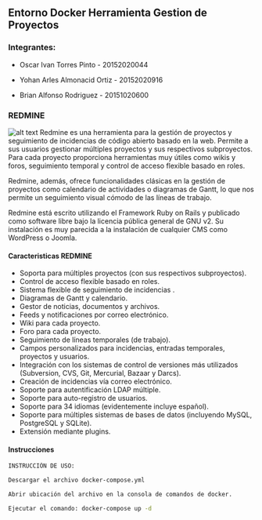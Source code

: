 ## Entorno Docker Herramienta Gestion de Proyectos
### Integrantes:
- Oscar Ivan Torres Pinto - 20152020044

- Yohan Arles Almonacid Ortiz - 20152020916 

- Brian Alfonso Rodriguez - 20151020600


### REDMINE
![alt text](https://raw.githubusercontent.com/oscarTopinOne/Gestion-Tecnologica/master/logoredmine.png)
Redmine es una herramienta para la gestión de proyectos y seguimiento de incidencias de código abierto basado en la web. Permite a sus usuarios gestionar múltiples proyectos y sus respectivos subproyectos. Para cada proyecto proporciona herramientas muy útiles como wikis y foros, seguimiento temporal y control de acceso flexible basado en roles.

Redmine, además, ofrece funcionalidades clásicas en la gestión de proyectos como calendario de actividades o diagramas de Gantt, lo que nos permite un seguimiento visual cómodo de las líneas de trabajo.

Redmine está escrito utilizando el Framework Ruby on Rails y publicado como software libre bajo la licencia pública general de GNU v2. Su instalación es muy parecida a la instalación de cualquier CMS como WordPress o Joomla.

#### Caracteristicas REDMINE

- Soporta para múltiples proyectos (con sus respectivos subproyectos).
- Control de acceso flexible basado en roles.
- Sistema flexible de seguimiento de incidencias .
- Diagramas de Gantt y calendario.
- Gestor de noticias, documentos y archivos.
- Feeds y notificaciones por correo electrónico.
- Wiki para cada proyecto.
- Foro para cada proyecto.
- Seguimiento de líneas temporales (de trabajo).
- Campos personalizados para incidencias, entradas temporales, proyectos y usuarios.
- Integración con los sistemas de control de versiones más utilizados (Subversion, CVS, Git, Mercurial, Bazaar y Darcs).
- Creación de incidencias vía correo electrónico.
- Soporte para autentificación LDAP múltiple.
- Soporte para auto-registro de usuarios.
- Soporte para 34 idiomas (evidentemente incluye español).
- Soporte para múltiples sistemas de bases de datos (incluyendo MySQL, PostgreSQL y SQLite).
- Extensión mediante plugins.

#### Instrucciones
```sh
INSTRUCCIÓN DE USO:

Descargar el archivo docker-compose.yml

Abrir ubicación del archivo en la consola de comandos de docker.

Ejecutar el comando: docker-compose up -d
```

